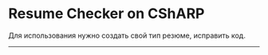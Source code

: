# Resume Checker on CShARP
Для использования нужно создать свой тип резюме, исправить код.
________________________

